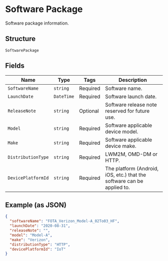 
# Software Package

Software package information.

## Structure

`SoftwarePackage`

## Fields

| Name | Type | Tags | Description |
|  --- | --- | --- | --- |
| `SoftwareName` | `string` | Required | Software name. |
| `LaunchDate` | `DateTime` | Required | Software launch date. |
| `ReleaseNote` | `string` | Optional | Software release note reserved for future use. |
| `Model` | `string` | Required | Software applicable device model. |
| `Make` | `string` | Required | Software applicable device make. |
| `DistributionType` | `string` | Required | LWM2M, OMD-DM or HTTP. |
| `DevicePlatformId` | `string` | Required | The platform (Android, iOS, etc.) that the software can be applied to. |

## Example (as JSON)

```json
{
  "softwareName": "FOTA_Verizon_Model-A_02To03_HF",
  "launchDate": "2020-08-31",
  "releaseNote": "",
  "model": "Model-A",
  "make": "Verizon",
  "distributionType": "HTTP",
  "devicePlatformId": "IoT"
}
```


